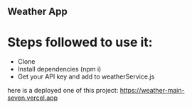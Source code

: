 ## Weather App
# Steps followed to use it:
- Clone
- Install dependencies (npm i)
- Get your API key and add to weatherService.js

here is a deployed one of this project:
https://weather-main-seven.vercel.app

